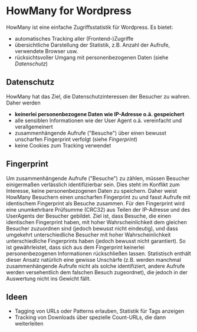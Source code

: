 # HowMany for Wordpress


HowMany ist eine einfache Zugriffsstatistik für Wordpress. Es bietet:

- automatisches Tracking aller (Frontend-)Zugriffe
- übersichtliche Darstellung der Statistik, z.B. Anzahl der Aufrufe, verwendete Browser usw.
- rücksichtsvoller Umgang mit personenbezogenen Daten (siehe *Datenschutz*)


## Datenschutz

HowMany hat das Ziel, die Datenschutzinteressen der Besucher zu wahren. Daher werden

- **keinerlei personenbezogene Daten wie IP-Adresse o.ä. gespeichert**
- alle sensiblen Informationen wie der User Agent o.ä. vereinfacht und verallgemeinert
- zusammenhängende Aufrufe ("Besuche") über einen bewusst unscharfen Fingerprint verfolgt (siehe *Fingerprint*)
- keine Cookies zum Tracking verwendet


## Fingerprint

Um zusammenhängende Aufrufe ("Besuche") zu zählen, müssen Besucher einigermaßen verlässlich identifizierbar sein. Dies steht im Konflikt zum Interesse, keine personenbezogenen Daten zu speichern. Daher weist HowMany Besuchern einen unscharfen Fingerprint zu und fasst Aufrufe mit identischem Fingerprint als Besuche zusammen. Für den Fingerprint wird eine unumkehrbare Prüfsumme (CRC32) aus Teilen der IP-Adresse und des UserAgents der Besucher gebildet. Ziel ist, dass Besuche, die einen identischen Fingerprint haben, mit hoher Wahrscheinlichkeit dem gleichen Besucher zuzuordnen sind (jedoch bewusst nicht eindeutig), und dass umgekehrt unterschiedliche Besucher mit hoher Wahrscheinlichkeit unterschiedliche Fingerprints haben (jedoch bewusst nicht garantiert). So ist gewährleistet, dass sich aus dem Fingerprint keinerlei personenbezogenen Informationen rückschließen lassen. Statistisch enthält dieser Ansatz natürlich eine gewisse Unschärfe (z.B. werden manchmal zusammenhängende Aufrufe nicht als solche identifiziert, andere Aufrufe werden versehentlich dem falschen Besuch zugeordnet), die jedoch in der Auswertung nicht ins Gewicht fällt.


## Ideen

- Tagging von URLs oder Patterns erlauben, Statistik für Tags anzeigen
- Tracking von Downloads über spezielle Count-URLs, die dann weiterleiten
